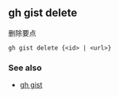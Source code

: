 

## gh gist delete

删除要点

```
gh gist delete {<id> | <url>}
```

### See also

-   [gh gist](./gh_gist)
